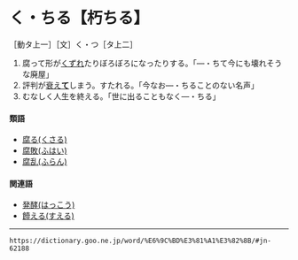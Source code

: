 # く・ちる【朽ちる】

［動タ上一］［文］く・つ［タ上二］
1.  腐って形が[くずれ](くずれる（崩れる）)たりぼろぼろになったりする。「―・ちて今にも壊れそうな廃屋」
2.  評判が[衰え**て**](おとろえる（衰える）)しまう。すたれる。「今なお―・ちることのない名声」
3.  むなしく人生を終える。「世に出ることもなく―・ちる」
    

#### 類語

-   [腐る(くさる)](くさる（腐る）)
-   [腐敗(ふはい)](https://dictionary.goo.ne.jp/word/%E8%85%90%E6%95%97/#jn-194395)
-   [腐乱(ふらん)](https://dictionary.goo.ne.jp/word/%E8%85%90%E4%B9%B1/#jn-195347)

#### 関連語

-   [発酵(はっこう)](https://dictionary.goo.ne.jp/word/%E7%99%BA%E9%85%B5/#jn-177413)
-   [饐える(すえる)](https://dictionary.goo.ne.jp/word/%E9%A5%90%E3%81%88%E3%82%8B/#jn-117297)

---
`https://dictionary.goo.ne.jp/word/%E6%9C%BD%E3%81%A1%E3%82%8B/#jn-62188`